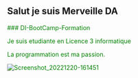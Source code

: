 ## Salut je suis Merveille DA

<font color="green">
    ### DI-BootCamp-Formation
<font>

Je suis etudiante en Licence 3 informatique

La programmation est ma passion.

![Screenshot_20221220-161451](https://user-images.githubusercontent.com/121047234/208940989-1460e42b-567c-4b1e-a818-763bcd653d15.jpg)
